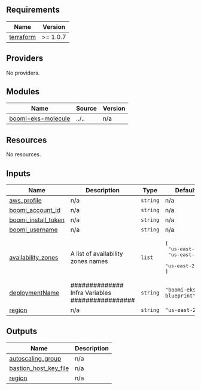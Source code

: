 <!-- BEGIN_TF_DOCS -->
## Requirements

| Name | Version |
|------|---------|
| <a name="requirement_terraform"></a> [terraform](#requirement\_terraform) | >= 1.0.7 |

## Providers

No providers.

## Modules

| Name | Source | Version |
|------|--------|---------|
| <a name="module_boomi-eks-molecule"></a> [boomi-eks-molecule](#module\_boomi-eks-molecule) | ../.. | n/a |

## Resources

No resources.

## Inputs

| Name | Description | Type | Default | Required |
|------|-------------|------|---------|:--------:|
| <a name="input_aws_profile"></a> [aws\_profile](#input\_aws\_profile) | n/a | `string` | n/a | yes |
| <a name="input_boomi_account_id"></a> [boomi\_account\_id](#input\_boomi\_account\_id) | n/a | `string` | n/a | yes |
| <a name="input_boomi_install_token"></a> [boomi\_install\_token](#input\_boomi\_install\_token) | n/a | `string` | n/a | yes |
| <a name="input_boomi_username"></a> [boomi\_username](#input\_boomi\_username) | n/a | `string` | n/a | yes |
| <a name="input_availability_zones"></a> [availability\_zones](#input\_availability\_zones) | A list of availability zones names | `list` | <pre>[<br>  "us-east-2a",<br>  "us-east-2b",<br>  "us-east-2c"<br>]</pre> | no |
| <a name="input_deploymentName"></a> [deploymentName](#input\_deploymentName) | ############## Infra Variables ################# | `string` | `"boomi-eks-blueprint"` | no |
| <a name="input_region"></a> [region](#input\_region) | n/a | `string` | `"us-east-2"` | no |

## Outputs

| Name | Description |
|------|-------------|
| <a name="output_autoscaling_group"></a> [autoscaling\_group](#output\_autoscaling\_group) | n/a |
| <a name="output_bastion_host_key_file"></a> [bastion\_host\_key\_file](#output\_bastion\_host\_key\_file) | n/a |
| <a name="output_region"></a> [region](#output\_region) | n/a |
<!-- END_TF_DOCS -->